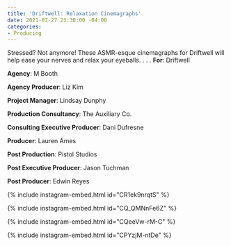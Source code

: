 ```yaml
---
title: 'Driftwell: Relaxation Cinemagraphs'
date: 2021-07-27 23:30:00 -04:00
categories:
- Producing
---
```


Stressed? Not anymore! These ASMR-esque cinemagraphs for Driftwell will help ease your nerves and relax your eyeballs.
.
.
.
**For**: Driftwell

**Agency**: M Booth

**Agency Producer**: Liz Kim

**Project Manager**: Lindsay Dunphy

**Production Consultancy**: The Auxiliary Co.

**Consulting Executive Producer**: Dani Dufresne

**Producer**: Lauren Ames

**Post Production**: Pistol Studios

**Post Executive Producer**: Jason Tuchman

**Post Producer**: Edwin Reyes


{% include instagram-embed.html id="CR1ek9nrqtS" %}

{% include instagram-embed.html id="CQ_QMNnFe6Z" %}

{% include instagram-embed.html id="CQeeVw-rM-C" %}

{% include instagram-embed.html id="CPYzjM-ntDe" %}



